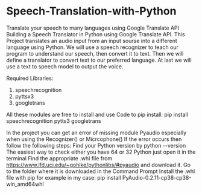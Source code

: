 # Speech-Translation-with-Python
Translate your speech to many languages using Google Translate API
Building a Speech Translator in Python using Google Translate API.
This Project translates an audio input from an input sourse into a different language using Python.
We will use a speech recognizer to teach our program to understand our speech, then convert it to text.
Then we will define a translator to convert text to our preferred language.
At last we will use a text to speech model to output the voice.

Required Libraries:
1. speechrecognition
2. pyttsx3
3. googletrans

All these modules are free to install and use
Code to pip install:
pip install speechrecognition pytts3 googletrans

 In the project you can get an error of missing module Pyaudio especially when using the Recognizer() or Micrcophone()
 If the error occurs then follow the following steps:
  	Find your Python version by python --version 
  	The easiest way to check either you have 64 or 32 Python just open it in the terminal
  	Find the appropriate .whl file from https://www.lfd.uci.edu/~gohlke/pythonlibs/#pyaudio and download it.
	  Go to the folder where it is downloaded in the Command Prompt
	  Install the .whl file with pip for example in my case:
		  pip install PyAudio-0.2.11-cp38-cp38-win_amd64whl
